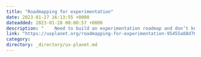 ```yaml
---
title: "Roadmapping for experimentation"
date: 2023-01-27 16:13:55 +0000
dateadded: 2023-01-28 00:00:57 +0000
description: "    Need to build an experimentation roadmap and don’t know how? You are in the right place!  Continue reading on UX Planet »  "
link: "https://uxplanet.org/roadmapping-for-experimentation-95455a88d768?source=rss----819cc2aaeee0---4"
category:
directory: _directory/ux-planet.md
---
```

